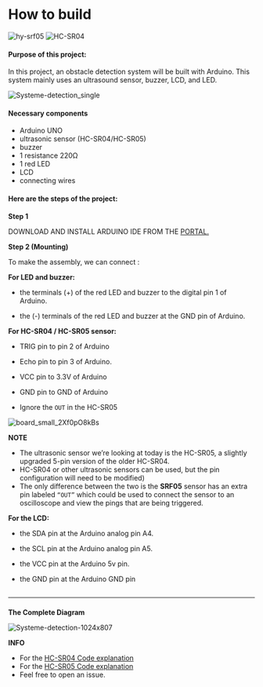 # How to build
<!--
![images (2)](https://user-images.githubusercontent.com/79866006/202291842-49de0cd5-9b5f-4e2c-b7c1-fa2afbb1877f.jpeg)
-->

![hy-srf05](https://user-images.githubusercontent.com/79866006/202284973-ae37797c-75ab-4757-a99c-5f3d90743c5d.jpg)
![HC-SR04](https://user-images.githubusercontent.com/79866006/202289839-8b436cc5-6e9d-43a3-a36a-cf6cdb86299f.jpg)


#### Purpose of this project:

In this project, an obstacle detection system will be built with Arduino. This system mainly uses an ultrasound sensor, buzzer, LCD, and LED.


![Systeme-detection_single](https://user-images.githubusercontent.com/79866006/202284373-69d73246-0a53-4ddf-9878-58993f6775a2.png)



#### Necessary components

   - Arduino UNO
   - ultrasonic sensor (HC-SR04/HC-SR05)
   - buzzer
   - 1 resistance 220Ω
   - 1 red LED
   - LCD
   - connecting wires


#### Here are the steps of the project:

**Step 1**

DOWNLOAD AND INSTALL ARDUINO IDE FROM THE <a href="https://www.arduino.cc/en/Main/Software"> PORTAL.</a>

**Step 2 (Mounting)**

To make the assembly, we can connect :

**For LED and buzzer:**

- the terminals (+) of the red LED and buzzer to the digital pin 1 of  Arduino.

- the (-) terminals of the red LED and buzzer at the GND pin of  Arduino.


**For HC-SR04 / HC-SR05 sensor:**

- TRIG pin to pin 2 of Arduino

- Echo pin to pin 3 of Arduino.

- VCC pin to 3.3V of Arduino

- GND pin to GND of Arduino

- Ignore the `OUT` in the HC-SR05 


![board_small_2Xf0pO8kBs](https://user-images.githubusercontent.com/79866006/202285645-ba7e540f-ca4b-4e00-bcdb-547087fa0392.png)


**NOTE**

- The ultrasonic sensor we’re looking at today is the HC-SR05, a slightly upgraded 5-pin version of the older HC-SR04. 
- HC-SR04 or other ultrasonic sensors can be used, but the pin configuration will need to be modified)
- The only difference between the two is the **SRF05** sensor has an extra pin labeled `“OUT”` which could be used to connect the sensor to an oscilloscope and view the pings that are being triggered.




**For the LCD:**

- the SDA pin at the Arduino analog pin A4.

- the SCL pin at the Arduino analog pin A5.

- the VCC pin at the Arduino 5v pin.

- the GND pin at the Arduino GND pin




## <hr>

**The Complete Diagram**



![Systeme-detection-1024x807](https://user-images.githubusercontent.com/79866006/202286409-9bc339d3-cecf-4db9-881f-e28476057bce.png)




**INFO**

- For the [HC-SR04 Code explanation](../Helen_Single_HC-SR04/)
- For the [HC-SR05 Code explanation](../Helen_Single_HC-SR05/)
- Feel free to open an issue.







